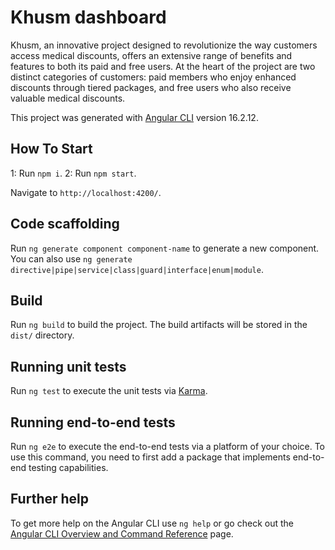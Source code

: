 <!-- # AdminLte3 Angular 16

This project was generated with [Angular CLI](https://github.com/angular/angular-cli) version 14.2.1.

## How To Start

1: Run `npm i`.
2: Run `npm start`.

Navigate to `http://localhost:4200/`.

## Code scaffolding

Run `ng generate component component-name` to generate a new component. You can also use `ng generate directive|pipe|service|class|guard|interface|enum|module`.

## Build

Run `ng build` to build the project. The build artifacts will be stored in the `dist/` directory.

## Running unit tests

Run `ng test` to execute the unit tests via [Karma](https://karma-runner.github.io).

## Running end-to-end tests

Run `ng e2e` to execute the end-to-end tests via a platform of your choice. To use this command, you need to first add a package that implements end-to-end testing capabilities.

## Further help

To get more help on the Angular CLI use `ng help` or go check out the [Angular CLI Overview and Command Reference](https://angular.io/cli) page. -->

# Khusm dashboard

Khusm, an innovative project designed to revolutionize the way customers access medical discounts, offers an extensive range of benefits and features to both its paid and free users. At the heart of the project are two distinct categories of customers: paid members who enjoy enhanced discounts through tiered packages, and free users who also receive valuable medical discounts.

This project was generated with [Angular CLI](https://github.com/angular/angular-cli) version 16.2.12.

## How To Start

1: Run `npm i`.
2: Run `npm start`.

Navigate to `http://localhost:4200/`.

## Code scaffolding

Run `ng generate component component-name` to generate a new component. You can also use `ng generate directive|pipe|service|class|guard|interface|enum|module`.

## Build

Run `ng build` to build the project. The build artifacts will be stored in the `dist/` directory.

## Running unit tests

Run `ng test` to execute the unit tests via [Karma](https://karma-runner.github.io).

## Running end-to-end tests

Run `ng e2e` to execute the end-to-end tests via a platform of your choice. To use this command, you need to first add a package that implements end-to-end testing capabilities.

## Further help

To get more help on the Angular CLI use `ng help` or go check out the [Angular CLI Overview and Command Reference](https://angular.io/cli) page.

